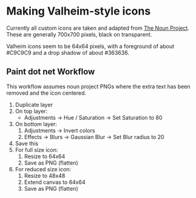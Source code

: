 # Making Valheim-style icons

Currently all custom icons are taken and adapted from [The Noun Project](https://thenounproject.com/icons/). These are
generally 700x700 pixels, black on transparent.

Valheim icons seem to be 64x64 pixels, with a foreground of about #C9C9C9 and a drop shadow of about #363636.

## Paint dot net Workflow

This workflow assumes noun project PNGs where the extra text has been removed and the icon centered.

1. Duplicate layer
2. On top layer:
   * Adjustments -> Hue / Saturation -> Set Saturation to 80
3. On bottom layer:
   1. Adjustments -> Invert colors
   2. Effects -> Blurs -> Gaussian Blur -> Set Blur radius to 20
4. Save this
5. For full size icon:
   1. Resize to 64x64
   2. Save as PNG (flatten)
6. For reduced size icon:
   1. Resize to 48x48
   2. Extend canvas to 64x64
   3. Save as PNG (flatten)
